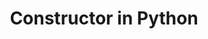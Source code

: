---
title: Constructor in Python
description: Learn about Constructor in Python. How to create a constructor in Python. What is the use of a constructor in Python. How to use a constructor in Python. How to create a constructor with parameters in Python. How to create a constructor without parameters in Python. How to create a default constructor in Python. How to create a parameterized constructor in Python. How to create a constructor with default parameters in Python.
sidebar: 
    order: 83
---